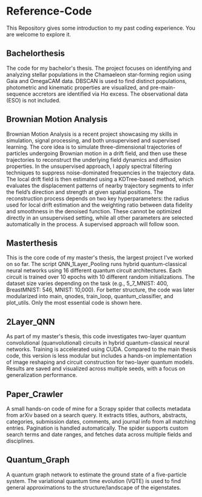 # Reference-Code
This Repository gives some introduction to my past coding experience. You are welcome to explore it.

## Bachelorthesis
The code for my bachelor's thesis. The project focuses on identifying and analyzing stellar populations in the Chamaeleon star-forming region using Gaia and OmegaCAM data. DBSCAN is used to find distinct populations, photometric and kinematic properties are visualized, and pre-main-sequence accretors are identified via Hα excess. The observational data (ESO) is not included.

## Brownian Motion Analysis
Brownian Motion Analysis is a recent project showcasing my skills in simulation, signal processing, and both unsupervised and supervised learning. The core idea is to simulate three-dimensional trajectories of particles undergoing Brownian motion in a drift field, and then use these trajectories to reconstruct the underlying field dynamics and diffusion properties.
In the unsupervised approach, I apply spectral filtering techniques to suppress noise-dominated frequencies in the trajectory data. The local drift field is then estimated using a KDTree-based method, which evaluates the displacement patterns of nearby trajectory segments to infer the field’s direction and strength at given spatial positions. The reconstruction process depends on two key hyperparameters: the radius used for local drift estimation and the weighting ratio between data fidelity and smoothness in the denoised function. These cannot be optimized directly in an unsupervised setting, while all other parameters are selected automatically in the process.
A supervised approach will follow soon.

## Masterthesis
This is the core code of my master's thesis, the largest project I've worked on so far. The script QNN_1Layer_Pooling runs hybrid quantum-classical neural networks using 16 different quantum circuit architectures. Each circuit is trained over 10 epochs with 10 different random initializations. The dataset size varies depending on the task (e.g., 5_7_MNIST: 400, BreastMNIST: 546, MNIST: 10,000). For better structure, the code was later modularized into main, qnodes, train_loop, quantum_classifier, and plot_utils. Only the most essential code is shown here.
             
## 2Layer_QNN
As part of my master's thesis, this code investigates two-layer quantum convolutional (quanvolutional) circuits in hybrid quantum-classical neural networks. Training is accelerated using CUDA. Compared to the main thesis code, this version is less modular but includes a hands-on implementation of image reshaping and circuit construction for two-layer quantum models. Results are saved and visualized across multiple seeds, with a focus on generalization performance.

## Paper_Crawler
A small hands-on code of mine for a Scrapy spider that collects metadata from arXiv based on a search query. It extracts titles, authors, abstracts, categories, submission dates, comments, and journal info from all matching entries. Pagination is handled automatically. The spider supports custom search terms and date ranges, and fetches data across multiple fields and disciplines.

## Quantum_Graph
A quantum graph network to estimate the ground state of a five-particle system. The variational quantum time evolution (VQTE) is used to find general approximations to the structure/landscape of the eigenstates.
